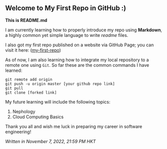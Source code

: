## Welcome to My First Repo in GitHub :)

**This is README.md**

I am currently learning how to properly introduce my repo using **Markdown**, a highly common yet simple language to write *readme* files.

I also got my first repo published on a website via GitHub Page; you can visit it here:
([my-first-repo](https://dkevin77.github.io/my-first-repo/))

As of now, I am also learning how to integrate my local repository to a remote one using `Git`. So far these are the common commands I have learned:

```
git remote add origin
git push -u origin master [your github repo link]
git pull
git clone [forked link]
```

My future learning will include the following topics:
1. Nephology
2. Cloud Computing Basics

Thank you all and wish me luck in preparing my career in software engineering!

*Written in November 7, 2022, 21:59 PM HKT*

